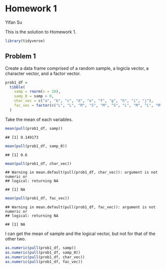 Homework 1
================
Yifan Su

This is the solution to Homework 1.

``` r
library(tidyverse)
```

## Problem 1

Create a data frame comprised of a random sample, a logicla vector, a
character vector, and a factor vector.

``` r
prob1_df = 
  tibble(
    samp = rnorm(n = 10),
    samp_0 = samp > 0,
    char_vec = c("a", "b", "c", "d", "e", "f", "g", "h", "i", "j"),
    fac_vec = factor(c("L", "L", "M", "S", "M", "S", "L", "M", "L", "M"))
  )
```

Take the mean of each variables.

``` r
mean(pull(prob1_df, samp))
```

    ## [1] 0.149173

``` r
mean(pull(prob1_df, samp_0))
```

    ## [1] 0.6

``` r
mean(pull(prob1_df, char_vec))
```

    ## Warning in mean.default(pull(prob1_df, char_vec)): argument is not numeric or
    ## logical: returning NA

    ## [1] NA

``` r
mean(pull(prob1_df, fac_vec))
```

    ## Warning in mean.default(pull(prob1_df, fac_vec)): argument is not numeric or
    ## logical: returning NA

    ## [1] NA

I can get the mean of sample and the logical vector, but not for that of
the other two.

``` r
as.numeric(pull(prob1_df, samp))
as.numeric(pull(prob1_df, samp_0))
as.numeric(pull(prob1_df, char_vec))
as.numeric(pull(prob1_df, fac_vec))
```
